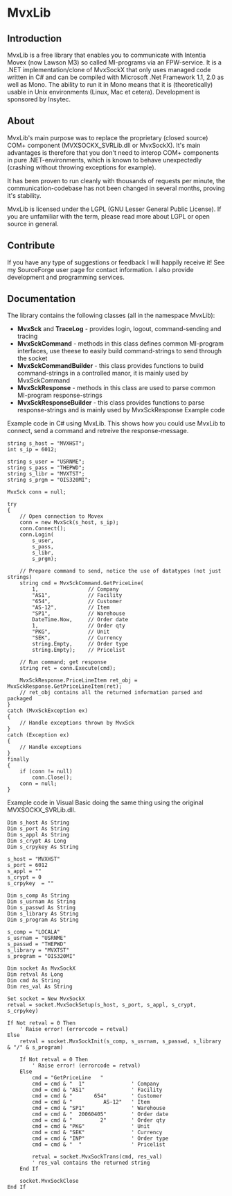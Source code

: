 # MvxLib

## Introduction

MvxLib is a free library that enables you to communicate with Intentia Movex (now Lawson M3) so called MI-programs via an FPW-service. It is a .NET implementation/clone of MvxSockX that only uses managed code written in C# and can be compiled with Microsoft .Net Framework 1.1, 2.0 as well as Mono. The ability to run it in Mono means that it is (theoretically) usable in Unix environments (Linux, Mac et cetera). Development is sponsored by Insytec.

## About

MvxLib's main purpose was to replace the proprietary (closed source) COM+ component (MVXSOCKX_SVRLib.dll or MvxSockX). It's main advantages is therefore that you don't need to interop COM+ components in pure .NET-environments, which is known to behave unexpectedly (crashing without throwing exceptions for example).

It has been proven to run cleanly with thousands of requests per minute, the communication-codebase has not been changed in several months, proving it's stability.

MvxLib is licensed under the LGPL (GNU Lesser General Public License). If you are unfamiliar with the term, please read more about LGPL or open source in general.

## Contribute

If you have any type of suggestions or feedback I will happily receive it! See my SourceForge user page for contact information. I also provide development and programming services.

## Documentation

The library contains the following classes (all in the namespace MvxLib):

* **MvxSck** and **TraceLog** - 
provides login, logout, command-sending and tracing
* **MvxSckCommand** - 
methods in this class defines common MI-program interfaces, use theese to easily build command-strings to send through the socket
* **MvxSckCommandBuilder** - 
this class provides functions to build command-strings in a controlled manor, it is mainly used by MvxSckCommand
* **MvxSckResponse** - 
methods in this class are used to parse common MI-program response-strings
* **MvxSckResponseBuilder** - 
this class provides functions to parse response-strings and is mainly used by MvxSckResponse
Example code

Example code in C# using MvxLib. This shows how you could use MvxLib to connect, send a command and retreive the response-message.

```
string s_host = "MVXHST";
int s_ip = 6012;

string s_user = "USRNME";
string s_pass = "THEPWD";
string s_libr = "MVXTST";
string s_prgm = "OIS320MI";

MvxSck conn = null;

try
{
    // Open connection to Movex
    conn = new MvxSck(s_host, s_ip);
    conn.Connect();
    conn.Login(
        s_user,
        s_pass,
        s_libr,
        s_prgm);

    // Prepare command to send, notice the use of datatypes (not just strings)
    string cmd = MvxSckCommand.GetPriceLine(
        1,                // Company
        "AS1",            // Facility
        "654",            // Customer
        "AS-12",          // Item
        "SP1",            // Warehouse
        DateTime.Now,     // Order date
        1,                // Order qty
        "PKG",            // Unit
        "SEK",            // Currency
        string.Empty,     // Order type
        string.Empty);    // Pricelist

    // Run command; get response
    string ret = conn.Execute(cmd);

    MvxSckResponse.PriceLineItem ret_obj = MvxSckResponse.GetPriceLineItem(ret);
    // ret_obj contains all the returned information parsed and packaged
}
catch (MvxSckException ex)
{
    // Handle exceptions thrown by MvxSck
}
catch (Exception ex)
{
    // Handle exceptions
}
finally
{
    if (conn != null)
        conn.Close();
    conn = null;
}
```

Example code in Visual Basic doing the same thing using the original MVXSOCKX_SVRLib.dll.

```
Dim s_host As String
Dim s_port As String
Dim s_appl As String
Dim s_crypt As Long
Dim s_crpykey As String

s_host = "MVXHST"
s_port = 6012
s_appl = ""
s_crypt = 0
s_crpykey  = ""

Dim s_comp As String
Dim s_usrnam As String
Dim s_passwd As String
Dim s_library As String
Dim s_program As String

s_comp = "LOCALA"
s_usrnam = "USRNME"
s_passwd = "THEPWD"
s_library = "MVXTST"
s_program = "OIS320MI"

Dim socket As MvxSockX
Dim retval As Long
Dim cmd As String
Dim res_val As String

Set socket = New MvxSockX
retval = socket.MvxSockSetup(s_host, s_port, s_appl, s_crypt, s_crpykey)

If Not retval = 0 Then
    ' Raise error! (errorcode = retval)
Else
    retval = socket.MvxSockInit(s_comp, s_usrnam, s_passwd, s_library & "/" & s_program)

    If Not retval = 0 Then
        ' Raise error! (errorcode = retval)
    Else
        cmd = "GetPriceLine   "
        cmd = cmd & "  1"               ' Company
        cmd = cmd & "AS1"               ' Facility
        cmd = cmd & "       654"        ' Customer
        cmd = cmd & "          AS-12"   ' Item
        cmd = cmd & "SP1"               ' Warehouse
        cmd = cmd & "  20060405"        ' Order date
        cmd = cmd & "         2"        ' Order qty
        cmd = cmd & "PKG"               ' Unit
        cmd = cmd & "SEK"               ' Currency
        cmd = cmd & "INP"               ' Order type
        cmd = cmd & "  "                ' Pricelist

        retval = socket.MvxSockTrans(cmd, res_val)
        ' res_val contains the returned string
    End If

    socket.MvxSockClose
End If
```

